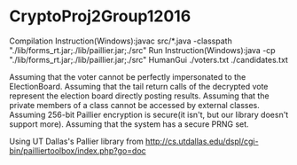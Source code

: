 # CryptoProj2Group12016

Compilation Instruction(Windows):javac src/*.java -classpath "./lib/forms_rt.jar;./lib/paillier.jar;./src"
Run Instruction(Windows):java -cp "./lib/forms_rt.jar;./lib/paillier.jar;./src" HumanGui ./voters.txt ./candidates.txt

Assuming that the voter cannot be perfectly impersonated to the ElectionBoard. Assuming that the tail return calls of the decrypted vote represent the election board directly posting results.
Assuming that the private members of a class cannot be accessed by external classes. Assuming 256-bit Paillier encryption is secure(it isn't, but our library doesn't support more).
Assuming that the system has a secure PRNG set.

Using UT Dallas's Pallier library from http://cs.utdallas.edu/dspl/cgi-bin/pailliertoolbox/index.php?go=doc